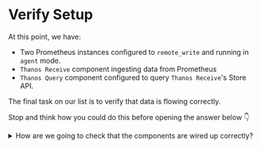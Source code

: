 # Verify Setup

At this point, we have:

* Two Prometheus instances configured to `remote_write` and running in `agent` mode.
* `Thanos Receive` component ingesting data from Prometheus
* `Thanos Query` component configured to query `Thanos Receive`'s Store API.

The final task on our list is to verify that data is flowing correctly.

Stop and think how you could do this before opening the answer below 👇

<details>
 <summary>How are we going to check that the components are wired up correctly?</summary>


Let's make sure that we can query data from each of our Prometheus instances from our `Thanos Query` instance.

Navigate to the [Thanos Query UI](https://[[HOST_SUBDOMAIN]]-39090-[[KATACODA_HOST]].environments.katacoda.com), and query for a metric like `up` or `go_goroutines` - inspect the output and you should see `batmobile` and `batcopter` in the `cluster` label.

`go_goroutines` should look something like on image below:

![expected](./assets/expected.png)

</details>